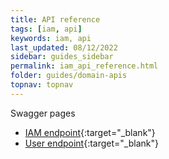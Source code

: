 ```yaml
---
title: API reference
tags: [iam, api]
keywords: iam, api
last_updated: 08/12/2022
sidebar: guides_sidebar
permalink: iam_api_reference.html
folder: guides/domain-apis
topnav: topnav
---
```


Swagger pages
- [IAM endpoint](https://vr-api-integration.github.io/youforce-api-Swagger-ui/IAM.html){:target="\_blank"}
- [User endpoint](https://vr-api-integration.github.io/youforce-api-Swagger-ui/IAM_Users.html){:target="\_blank"}
